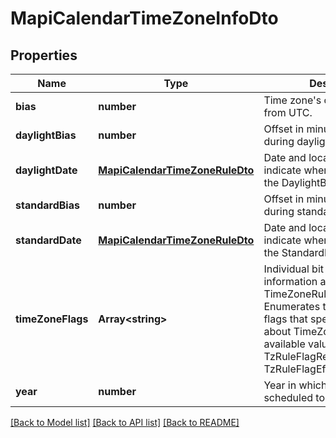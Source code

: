 
# MapiCalendarTimeZoneInfoDto

## Properties
Name | Type | Description | Notes
------------ | ------------- | ------------- | -------------
**bias** | **number** | Time zone's offset in minutes from UTC.              | [default to undefined]
**daylightBias** | **number** | Offset in minutes from lBias during daylight saving time.              | [default to undefined]
**daylightDate** | [**MapiCalendarTimeZoneRuleDto**](MapiCalendarTimeZoneRuleDto.md) | Date and local time that indicate when to begin using the DaylightBias.              | [optional] [default to undefined]
**standardBias** | **number** | Offset in minutes from lBias during standard time.              | [default to undefined]
**standardDate** | [**MapiCalendarTimeZoneRuleDto**](MapiCalendarTimeZoneRuleDto.md) | Date and local time that indicate when to begin using the StandardBias.              | [optional] [default to undefined]
**timeZoneFlags** | **Array&lt;string&gt;** | Individual bit flags that specify information about this TimeZoneRule.              Items: Enumerates the individual bit flags that specify information about TimeZoneRule Enum, available values: TzRuleFlagRecurCurrentTzReg, TzRuleFlagEffectiveTzReg | [optional] [default to undefined]
**year** | **number** | Year in which this rule is scheduled to take effect.              | [default to undefined]



[[Back to Model list]](README.md#documentation-for-models) [[Back to API list]](README.md#documentation-for-api-endpoints) [[Back to README]](README.md)
